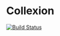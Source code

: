 # Collexion
[![Build Status](https://travis-ci.org/marcus13345/Collexion.svg?branch=master)](https://travis-ci.org/marcus13345/Collexion)